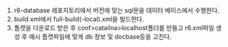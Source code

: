 1. r6-database 레포지토리에서 버전에 맞는 sql문을 데이터 베이스에서 수행한다.
2. build.xml에서 full-build(-local).xml을 빌드한다.
3. 톰캣을 다운로드 받은 후 conf>catailna>localhost폴더를 만들고 r6.xml파일 생성 후 예시 톰캣파일에 맞게 db 정보 및 docbase등을 고친다.
